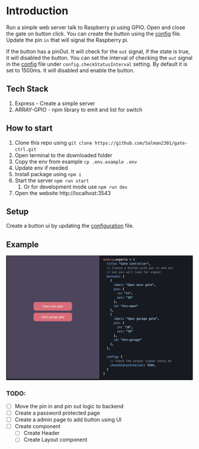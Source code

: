 # Introduction
Run a simple web server talk to Raspberry pi using GPIO. Open and close the gate on button click. You can create the button using the [config] file. Update the pin `in` that will signal the Raspberry pi.

If the button has a pinOut. It will check for the `out` signal, if the state is true, it will disabled the button. You can set the interval of checking the `out` signal in the [config] file under `config.checkStatusInterval` setting. By default it is set to 1500ms. It will disabled and enable the button.



## Tech Stack
1. Express - Create a simple server
1. ARRAY-GPIO - npm library to emit and list for switch

## How to start
1. Clone this repo using `git clone https://github.com/Salman2301/gate-ctrl.git`
1. Open terminal to the downloaded folder
1. Copy the env from example `cp .env.example .env`
1. Update env if needed
1. Install package using `npm i`
1. Start the server `npm run start`
    1. Or for development mode use `npm run dev`
1. Open the website http://localhost:3543

## Setup
Create a button ui by updating the [configuration][config] file.

## Example
<img src="./docs/example.png"/>


### TODO:
 - [ ] Move the pin in and pin out logic to backend
 - [ ] Create a password protected page
 - [ ] Create a admin page to add button using UI
 - [ ] Create component
    - [ ] Create Header
    - [ ] Create Layout component

<!-- link -->
[config]: ./src/config/setting.js

